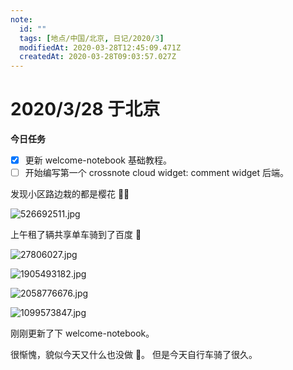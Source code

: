 ```yaml
---
note:
  id: ""
  tags: [地点/中国/北京, 日记/2020/3]
  modifiedAt: 2020-03-28T12:45:09.471Z
  createdAt: 2020-03-28T09:03:57.027Z
---
```


# 2020/3/28 于北京

**今日任务**

- [x] 更新 welcome-notebook 基础教程。
- [ ] 开始编写第一个 crossnote cloud widget: comment widget 后端。

发现小区路边栽的都是樱花 🌸🤟

![526692511.jpg](https://i.loli.net/2020/03/28/ZGEAifm352SNkFB.jpg)

上午租了辆共享单车骑到了百度 🚴

![27806027.jpg](https://i.loli.net/2020/03/28/i7JP4KDZzfLknSg.jpg)

![1905493182.jpg](https://i.loli.net/2020/03/28/U7dva6AF4ZSyKts.jpg)

![2058776676.jpg](https://i.loli.net/2020/03/28/sjHxnqQcVAigLGJ.jpg)

![1099573847.jpg](https://i.loli.net/2020/03/28/ted9fRPG4S7T6xp.jpg)

<!-- @timer "date":"Sat Mar 28 2020 17:04:16 GMT+0800 (China Standard Time) -->

刚刚更新了下 welcome-notebook。

<!-- @timer "date":"Sat Mar 28 2020 20:35:36 GMT+0800 (China Standard Time)","duration":"about 4 hours -->

很惭愧，貌似今天又什么也没做 👀。
但是今天自行车骑了很久。

